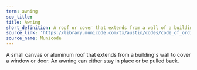 ```yaml
---
term: awning
seo_title: 
title: Awning
short_definition: A roof or cover that extends from a wall of a building over a window or door.
source_link: 'https://library.municode.com/tx/austin/codes/code_of_ordinances?nodeId=TIT25LADE_CH25-2ZO_SUBCHAPTER_EDESTMIUS_ART5DE'
source_name: Municode
---
```



A small canvas or aluminum roof that extends from a building's wall to cover a window or door. An awning can either stay in place or be pulled back.